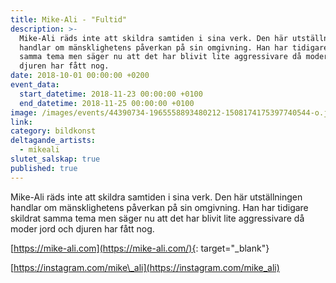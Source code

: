 ```yaml
---
title: Mike-Ali - "Fultid"
description: >-
  Mike-Ali räds inte att skildra samtiden i sina verk. Den här utställningen
  handlar om mänsklighetens påverkan på sin omgivning. Han har tidigare skildrat
  samma tema men säger nu att det har blivit lite aggressivare då moder jord och
  djuren har fått nog.
date: 2018-10-01 00:00:00 +0200
event_data:
  start_datetime: 2018-11-23 00:00:00 +0100
  end_datetime: 2018-11-25 00:00:00 +0100
image: /images/events/44390734-1965558893480212-1508174175397740544-o.jpg
link:
category: bildkonst
deltagande_artists:
  - mikeali
slutet_salskap: true
published: true
---
```


Mike-Ali r&auml;ds inte att skildra samtiden i sina verk. Den h&auml;r utst&auml;llningen handlar om m&auml;nsklighetens p&aring;verkan p&aring; sin omgivning. Han har tidigare skildrat samma tema men s&auml;ger nu att det har blivit lite aggressivare d&aring; moder jord och djuren har f&aring;tt nog.

[https://mike-ali.com](https://mike-ali.com/){: target="_blank"}

[https://instagram.com/mike\_ali](https://instagram.com/mike_ali)